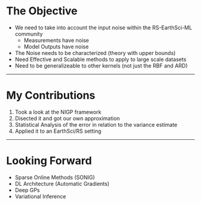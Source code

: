 # The Objective

* We need to take into account the input noise within the RS-EarthSci-ML community
    * Measurements have noise
    * Model Outputs have noise
* The Noise needs to be characterized (theory with upper bounds)
* Need Effective and Scalable methods to apply to large scale datasets
* Need to be generalizeable to other kernels (not just the RBF and ARD)


---
# My Contributions

1. Took a look at the NIGP framework
2. Disected it and got our own approximation
1. Statistical Analysis of the error in relation to the variance estimate 
4. Applied it to an EarthSci/RS setting

---
# Looking Forward

* Sparse Online Methods (SONIG)
* DL Architecture (Automatic Gradients)
* Deep GPs
* Variational Inference

